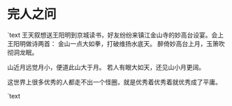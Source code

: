 # 完人之问

`text
王天叙想送王阳明到京城读书，好友纷纷来镇江金山寺的妙高台设宴。会上王阳明做诗两首：
金山一点大如拳，打破维扬水底天。
醉倚妙高台上月，玉箫吹彻洞龙眠。

山近月远觉月小，便道此山大于月。
若人有眼大如天，还见山小月更阔。

这世界上很多优秀的人都走不出一个怪圈，就是优秀着优秀着就优秀成了平庸。

`text
